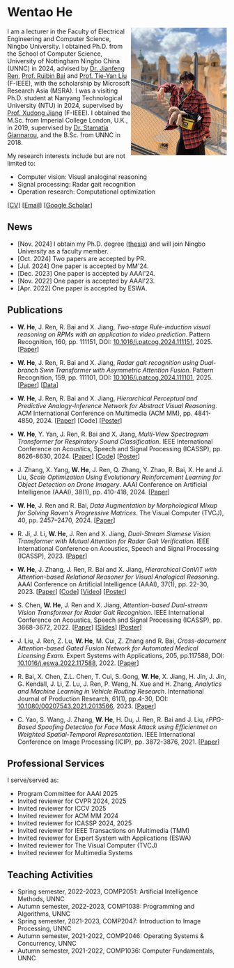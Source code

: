 
# Wentao He

<img align="right" src="profile/hwt.jpg" width="220px"> I am a lecturer in the Faculty of Electrical Engineering and Computer Science, Ningbo University. I obtained Ph.D. from the School of Computer Science, University of Nottingham Ningbo China (UNNC) in 2024, advised by [Dr. Jianfeng Ren](https://research.nottingham.edu.cn/en/persons/jianfeng-ren), [Prof. Ruibin Bai](http://www.cs.nott.ac.uk/~znzbrbb/) and [Prof. Tie-Yan Liu](https://www.microsoft.com/en-us/research/people/tyliu/?from=https://research.microsoft.com/users/tyliu&type=exact) (F-IEEE), with the scholarship by Microsoft Research Asia (MSRA). I was a visiting Ph.D. student at Nanyang Technological University (NTU) in 2024, supervised by [Prof. Xudong Jiang](https://personal.ntu.edu.sg/exdjiang/default.htm) (F-IEEE). I obtained the M.Sc. from Imperial College London, U.K., in 2019, supervised by [Dr. Stamatia Giannarou](https://www.imperial.ac.uk/people/stamatia.giannarou), and the B.Sc. from UNNC in 2018. 

My research interests include but are not limited to:

* Computer vision: Visual analoginal reasoning
* Signal processing: Radar gait recognition
* Operation research: Computational optimization

[[CV]()] [[Email](mailto:hewentao@nbu.edu.cn)] [[Google Scholar](https://scholar.google.com/citations?user=1DkLwPQAAAAJ&hl=en)]

## News 
* [Nov. 2024] I obtain my Ph.D. degree ([thesis](https://research.nottingham.edu.cn/en/studentTheses/deep-perceptual-and-analogical-induction-in-abstract-visual-reaso)) and will join Ningbo University as a faculty member.
* [Oct. 2024] Two papers are accepted by PR.
* [Jul. 2024] One paper is accepted by MM'24.
* [Dec. 2023] One paper is accepted by AAAI'24.
* [Nov. 2022] One paper is accepted by AAAI'23.
* [Apr. 2022] One paper is accepted by ESWA.

## Publications

* **W. He**, J. Ren, R. Bai and X. Jiang, *Two-stage Rule-induction visual reasoning on RPMs with an application to video prediction*. Pattern Recognition, 160, pp. 111151, DOI: [10.1016/j.patcog.2024.111151](https://doi.org/10.1016/j.patcog.2024.111151), 2025. [[Paper](https://www.sciencedirect.com/science/article/pii/S0031320324009026)]

* **W. He**, J. Ren, R. Bai and X. Jiang, *Radar gait recognition using Dual-branch Swin Transformer with Asymmetric Attention Fusion*. Pattern Recognition, 159, pp. 111101, DOI: [10.1016/j.patcog.2024.111101](https://doi.org/10.1016/j.patcog.2024.111101), 2025. [[Paper](https://www.sciencedirect.com/science/article/pii/S0031320324008525)] [[Data](https://github.com/wentaoheunnc/NTU-RGR)]

* **W. He**, J. Ren, R. Bai and X. Jiang, *Hierarchical Perceptual and Predictive Analogy-Inference Network for Abstract Visual Reasoning*. ACM International Conference on Multimedia (ACM MM), pp. 4841-4850, 2024. [[Paper](https://dl.acm.org/doi/proceedings/10.1145/3664647)] [Code] [[Poster]()]

* **W. He**, Y. Yan, J. Ren, R. Bai and X. Jiang, *Multi-View Spectrogram Transformer for Respiratory Sound Classification*. IEEE International Conference on Acoustics, Speech and Signal Processing (ICASSP), pp. 8626-8630, 2024. [[Paper](https://ieeexplore.ieee.org/abstract/document/10445825)] [[Code](https://github.com/wentaoheunnc/MVST)] [[Poster](https://drive.google.com/drive/folders/1nm0wOl78OMhVn8lbMjjNN7XgVOD8ecbX?usp=sharing)]

* J. Zhang, X. Yang, **W. He**, J. Ren, Q. Zhang, Y. Zhao, R. Bai, X. He and J. Liu, *Scale Optimization Using Evolutionary Reinforcement Learning for Object Detection on Drone Imagery*. AAAI Conference on Artificial Intelligence (AAAI), 38(1), pp. 410-418, 2024. [[Paper](https://ojs.aaai.org/index.php/AAAI/article/view/27795)]

* **W. He**, J. Ren and R. Bai, *Data Augmentation by Morphological Mixup for Solving Raven's Progressive Matrices*. The Visual Computer (TVCJ), 40, pp. 2457–2470, 2024. [[Paper](https://link.springer.com/article/10.1007/s00371-023-02930-x)]

* R. Ji, J. Li, **W. He**, J. Ren and X. Jiang, *Dual-Stream Siamese Vision Transformer with Mutual Attention for Radar Gait Verification*. IEEE International Conference on Acoustics, Speech and Signal Processing (ICASSP), 2023. [[Paper](https://ieeexplore.ieee.org/abstract/document/10095141)]

* **W. He**, J. Zhang, J. Ren, R. Bai and X. Jiang, *Hierarchical ConViT with Attention-based Relational Reasoner for Visual Analogical Reasoning*. AAAI Conference on Artificial Intelligence (AAAI), 37(1), pp. 22-30, 2023. [[Paper](https://ojs.aaai.org/index.php/AAAI/article/view/25072)] [[Code](https://github.com/wentaoheunnc/HCV-ARR)] [[Video](https://drive.google.com/file/d/1ZiwTPw2T0QUBcVJRh8Q7mvpN2pf3wECW/view?usp=sharing)] [[Poster](https://drive.google.com/file/d/1dr70H58dDlsY49k7O0-FdkLFJaVMelIN/view?usp=sharing)]

* S. Chen, **W. He**, J. Ren and X. Jiang, *Attention-based Dual-stream Vision Transformer for Radar Gait Recognition*. IEEE International Conference on Acoustics, Speech and Signal Processing (ICASSP), pp. 3668-3672, 2022. [[Paper](https://ieeexplore.ieee.org/abstract/document/9746565)] [[Slides](https://docs.google.com/presentation/d/1VC4BMBAEuuXl5Uxp6rM_AHdX-aJDibki/edit?usp=share_link&ouid=113760719120016002761&rtpof=true&sd=true)] [[Poster](https://drive.google.com/file/d/10NxCwMyKKAIdyjZk3qblcy3W9n4qPBNk/view?usp=sharing)]

* J. Liu, J. Ren, Z. Lu, **W. He**, M. Cui, Z. Zhang and R. Bai, *Cross-document Attention-based Gated Fusion Network for Automated Medical Licensing Exam*. Expert Systems with Applications, 205, pp.117588, DOI: [10.1016/j.eswa.2022.117588](https://doi.org/10.1016/j.eswa.2022.117588), 2022. [[Paper](https://www.sciencedirect.com/science/article/pii/S0957417422009009)]

* R. Bai, X. Chen, Z.L. Chen, T. Cui, S. Gong, **W. He**, X. Jiang, H. Jin, J. Jin, G. Kendall, J. Li, Z. Lu, J. Ren, P. Weng, N. Xue and H. Zhang, *Analytics and Machine Learning in Vehicle Routing Research*. International Journal of Production Research, 61(1), pp.4-30, DOI: [10.1080/00207543.2021.2013566](https://doi.org/10.1080/00207543.2021.2013566), 2023. [[Paper](https://www.tandfonline.com/doi/abs/10.1080/00207543.2021.2013566)]

* C. Yao, S. Wang, J. Zhang, **W. He**, H. Du, J. Ren, R. Bai and J. Liu, *rPPG-Based Spoofing Detection for Face Mask Attack using Efficientnet on Weighted Spatial-Temporal Representation*. IEEE International Conference on Image Processing (ICIP), pp. 3872-3876, 2021. [[Paper](https://ieeexplore.ieee.org/abstract/document/9506276)]

## Professional Services

I serve/served as: 

* Program Committee for AAAI 2025
* Invited reviewer for CVPR 2024, 2025
* Invited reviewer for ICCV 2025
* Invited reviewer for ACM MM 2024
* Invited reviewer for ICASSP 2024, 2025
* Invited reviewer for IEEE Transactions on Multimedia (TMM)
* Invited reviewer for Expert System with Applications (ESWA)
* Invited reviewer for The Visual Computer (TVCJ)
* Invited reviewer for Multimedia Systems

## Teaching Activities

* Spring semester, 2022-2023, COMP2051: Artificial Intelligence Methods, UNNC
* Autumn semester, 2022-2023, COMP1038: Programming and Algorithms, UNNC
* Spring semester, 2021-2023, COMP2047: Introduction to Image Processing, UNNC
* Autumn semester, 2021-2022, COMP2046: Operating Systems & Concurrency, UNNC
* Autumn semester, 2021-2022, COMP1036: Computer Fundamentals, UNNC
